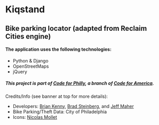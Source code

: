 Kiqstand
======

Bike parking locator (adapted from Reclaim Cities engine)
------

#### The application uses the following technologies:

- Python & Django
- OpenStreetMaps
- jQuery

##### This project is part of [Code for Philly](https://codeforphilly.org/), a branch of [Code for America](https://www.codeforamerica.org/).
Credits/Info (see banner at top for more details):
- Developers: [Brian Kenny](https://github.com/bkenny266), [Brad Steinberg](https://github.com/csharpie), and [Jeff Maher](https://github.com/plusjeff)
- Bike Parking/Theft Data: City of Philadelphia
- Icons: [Nicolas Mollet](http://mapicons.nicolasmollet.com/category/markers/transportation/)
